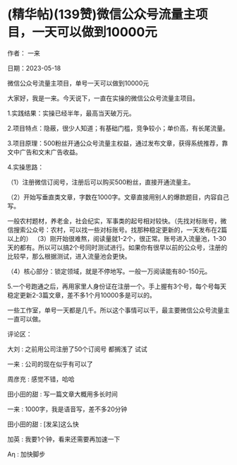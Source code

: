 
# (精华帖)(139赞)微信公众号流量主项目，一天可以做到10000元



作者：  一来

日期：2023-05-18

微信公众号流量主项目，单号一天可以做到10000元

大家好，我是一来。今天说下，一直在实操的微信公众号流量主项目。

1.实践结果：实操已经半年，最高当天破万元。

2.项目特点：隐蔽，很少人知道；有基础门槛，竞争较小；单价高，有长尾流量。

3.项目原理：500粉丝开通公众号流量主权益，通过发布文章，获得系统推荐，靠文中广告和文末广告收益。

4.实操思路：

（1）注册微信订阅号，注册后可以购买500粉丝，直接开通流量主。

（2）开始写垂直类文章，字数在1000字。文章直接用别人的爆款题目，内容自己写。

一般农村题材，养老金，社会纪实，军事类的起号相对较快。（先找对标账号，微信搜索公众号：农村，可以找一些对标账号。找那种稳定更新的，一天发布在2篇以上的）  （3）刚开始很难熬，阅读量就1-2个，很正常。账号进入流量池，1-30天的都有。所以可以搞2个号同时测试进行。如果你有很早以前的公众号，注册的比较早，那么根据测试，进入流量池会更快。

（4）核心部分：锁定领域，就是不停地写。一般一万阅读能有80-150元。

5.一个号跑通之后，再用家里人身份证在注册一个。手上握有3个号，每个号每天稳定更新2-3篇文章，差不多1个月10000多是可以的。

一些工作室，单号一天都是几千。所以这个事情可以干，最主要微信公众号流量主一直可以做。

评论区：

大刘 : 之前用公司注册了50个订阅号  都搁浅了  试试

一来 : 公司的现在似乎有可以了

周彦充 : 感觉不错，哈哈

田小田的甜 : 写一篇文章大概用多长时间

一来 : 1000字，我是语音写，差不多20分钟

田小田的甜 : [发呆]这么快

加英 : 我要1个钟，看来还需要再加速一下

Аη : 加快脚步


